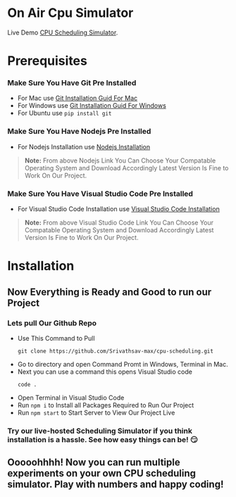 # On Air Cpu Simulator
Live Demo [CPU Scheduling Simulator](https://cpu-scheduling-tau.vercel.app/).

# Prerequisites
### Make Sure You Have Git Pre Installed
* For Mac use [Git Installation Guid For Mac](https://git-scm.com/download/mac)
* For Windows use [Git Installation Guid For Windows](https://git-scm.com/download/win)
* For Ubuntu use `pip install git`

### Make Sure You Have Nodejs Pre Installed
* For Nodejs Installation use [Nodejs Installation](https://nodejs.org/en/download)
> **Note:** From above Nodejs Link You Can Choose Your Compatable Operating System and Download Accordingly Latest Version Is Fine to Work On Our Project.

### Make Sure You Have Visual Studio Code Pre Installed
* For Visual Studio Code Installation use [Visual Studio Code Installation](https://code.visualstudio.com/)
> **Note:** From above Visual Studio Code Link You Can Choose Your Compatable Operating System and Download Accordingly Latest Version Is Fine to Work On Our Project.


# Installation
## Now Everything is Ready and Good to run our Project
### Lets pull Our Github Repo

* Use This Command to Pull
  ```
  git clone https://github.com/Srivathsav-max/cpu-scheduling.git
  ```
* Go to directory and open Command Promt in Windows, Terminal in Mac.
* Next you can use a command this opens Visual Studio code 
  ```
  code .
  ```
* Open Terminal in Visual Studio Code
* Run `npm i` to Install all Packages Required to Run Our Project
* Run `npm start` to Start Server to View Our Project Live

### Try our live-hosted Scheduling Simulator if you think installation is a hassle. See how easy things can be! 😏

## Ooooohhhh! Now you can run multiple experiments on your own CPU scheduling simulator. Play with numbers and happy coding!

